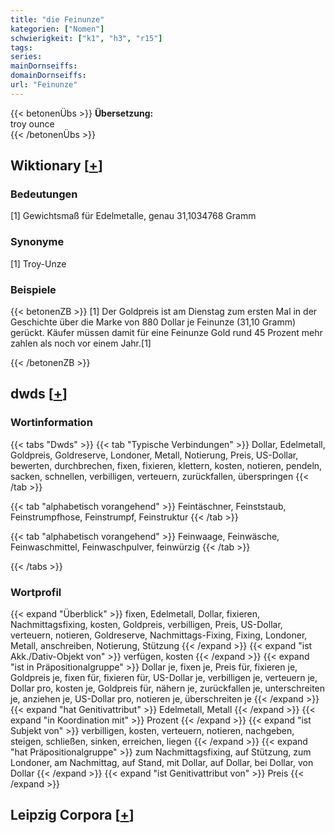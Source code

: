 ```yaml
---
title: "die Feinunze"
kategorien: ["Nomen"]
schwierigkeit: ["k1", "h3", "r15"]
tags:
series:
mainDornseiffs:
domainDornseiffs:
url: "Feinunze"
---
```


{{< betonenÜbs >}}
**Übersetzung:**  
troy ounce  
{{< /betonenÜbs >}}

## Wiktionary [[+](https://de.wiktionary.org/wiki/Feinunze)]

### Bedeutungen
[1] Gewichtsmaß für Edelmetalle, genau 31,1034768 Gramm  

### Synonyme
[1] Troy-Unze  

### Beispiele
{{< betonenZB >}}
[1] Der Goldpreis ist am Dienstag zum ersten Mal in der Geschichte über die Marke von 880 Dollar je Feinunze (31,10 Gramm) gerückt. Käufer müssen damit für eine Feinunze Gold rund 45 Prozent mehr zahlen als noch vor einem Jahr.[1]  

{{< /betonenZB >}}


## dwds [[+](https://www.dwds.de/wb/Feinunze)]

### Wortinformation
{{< tabs "Dwds" >}}
{{< tab "Typische Verbindungen" >}}
Dollar, Edelmetall, Goldpreis, Goldreserve, Londoner, Metall, Notierung, Preis, US-Dollar, bewerten, durchbrechen, fixen, fixieren, klettern, kosten, notieren, pendeln, sacken, schnellen, verbilligen, verteuern, zurückfallen, überspringen
{{< /tab >}}

{{< tab "alphabetisch vorangehend" >}}
Feintäschner, Feinststaub, Feinstrumpfhose, Feinstrumpf, Feinstruktur
{{< /tab >}}

{{< tab "alphabetisch vorangehend" >}}
Feinwaage, Feinwäsche, Feinwaschmittel, Feinwaschpulver, feinwürzig
{{< /tab >}}

{{< /tabs >}}

### Wortprofil
{{< expand "Überblick" >}} fixen, Edelmetall, Dollar, fixieren, Nachmittagsfixing, kosten, Goldpreis, verbilligen, Preis, US-Dollar, verteuern, notieren, Goldreserve, Nachmittags-Fixing, Fixing, Londoner, Metall, anschreiben, Notierung, Stützung {{< /expand >}}
{{< expand "ist Akk./Dativ-Objekt von" >}} verfügen, kosten {{< /expand >}}
{{< expand "ist in Präpositionalgruppe" >}} Dollar je, fixen je, Preis für, fixieren je, Goldpreis je, fixen für, fixieren für, US-Dollar je, verbilligen je, verteuern je, Dollar pro, kosten je, Goldpreis für, nähern je, zurückfallen je, unterschreiten je, anziehen je, US-Dollar pro, notieren je, überschreiten je {{< /expand >}}
{{< expand "hat Genitivattribut" >}} Edelmetall, Metall {{< /expand >}}
{{< expand "in Koordination mit" >}} Prozent {{< /expand >}}
{{< expand "ist Subjekt von" >}} verbilligen, kosten, verteuern, notieren, nachgeben, steigen, schließen, sinken, erreichen, liegen {{< /expand >}}
{{< expand "hat Präpositionalgruppe" >}} zum Nachmittagsfixing, auf Stützung, zum Londoner, am Nachmittag, auf Stand, mit Dollar, auf Dollar, bei Dollar, von Dollar {{< /expand >}}
{{< expand "ist Genitivattribut von" >}} Preis {{< /expand >}}

## Leipzig Corpora [[+](https://corpora.uni-leipzig.de/en/res?word=Feinunze&corpusId=deu_newscrawl-public_2018)]

